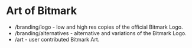 Art of Bitmark
==============

* /branding/logo - low and high res copies of the official Bitmark Logo.
* /branding/alternatives - alternative and variations of the Bitmark Logo.
* /art - user contributed Bitmark Art.
